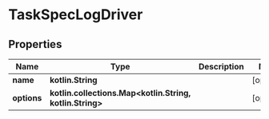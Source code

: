 
# TaskSpecLogDriver

## Properties
Name | Type | Description | Notes
------------ | ------------- | ------------- | -------------
**name** | **kotlin.String** |  |  [optional]
**options** | **kotlin.collections.Map&lt;kotlin.String, kotlin.String&gt;** |  |  [optional]



